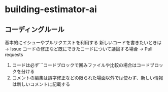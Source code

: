 # building-estimator-ai

## コーディングルール
基本的にイシューやプルリクエストを利用する
新しいコードを書きたいときは  -> Issue
コードの修正など既にできたコードについて議論する場合 -> Pull requests

1. コードは必ず```コードブロックで囲みファイルや比較の場合はコードブロックを分ける
2. コメントの編集は誤字修正などの限られた場面以外では使わず、新しい情報は新しいコメントに記載する